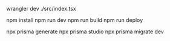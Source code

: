 wrangler dev ./src/index.tsx

npm install
npm run dev
npm run build
npm run deploy

npx prisma generate
npx prisma studio
npx prisma migrate dev